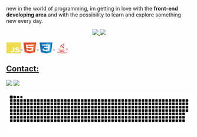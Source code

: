 new in the world of programming, im getting in love with the <strong>front-end developing area</strong> and with the possibility to learn and explore something new 
every day.

<div align="center">
  <a href="https://github.com/wagnnermorais">
  <img height="165em" src="https://github-readme-stats.vercel.app/api?username=wagnnermorais&show_icons=true&theme=dracula&include_all_commits=true&count_private=true"/>
  <img height="120em" src="https://github-readme-stats.vercel.app/api/top-langs/?username=wagnnermorais&layout=compact&langs_count=7&theme=dracula"/>
</div>
  <div style="display: inline_block"><br>
  <img align="center" alt="Wag-Js" height="30" width="40" src="https://raw.githubusercontent.com/devicons/devicon/master/icons/javascript/javascript-plain.svg">
  <img align="center" alt="Wag-HTML" height="30" width="40" src="https://raw.githubusercontent.com/devicons/devicon/master/icons/html5/html5-original.svg">
  <img align="center" alt="Wag-CSS" height="30" width="40" src="https://raw.githubusercontent.com/devicons/devicon/master/icons/css3/css3-original.svg">
  <img align="center" alt="Wag-Java" height="30" width="40" src="https://raw.githubusercontent.com/devicons/devicon/master/icons/java/java-plain.svg">
</div>
  
   ## Contact:
 
<div> 
<a href = "mailto:wagnermoraiscnt@gmail.com"><img src="https://img.shields.io/badge/-Gmail-%23333?style=for-the-badge&logo=gmail&logoColor=white" target="_blank"></a>
<a href="https://www.linkedin.com/in/wagnerlmorais" target="_blank"><img src="https://img.shields.io/badge/-LinkedIn-%230077B5?style=for-the-badge&logo=linkedin&logoColor=white" target="_blank"></a> 
  
 ![Snake animation](https://github.com/wagnnermorais/wagnnermorais/blob/output/github-contribution-grid-snake.svg)
</div
